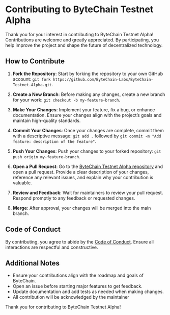 # Contributing to ByteChain Testnet Alpha
Thank you for your interest in contributing to ByteChain Testnet Alpha! Contributions are welcome and greatly appreciated. By participating, you help improve the project and shape the future of decentralized technology.

## How to Contribute
1. **Fork the Repository**: Start by forking the repository to your own GitHub account: `git fork https://github.com/ByteChain-Labs/ByteChain-Testnet-Alpha.git`. 

2. **Create a New Branch**: Before making any changes, create a new branch for your work: `git checkout -b my-feature-branch`.

3. **Make Your Changes**: Implement your feature, fix a bug, or enhance documentation. Ensure your changes align with the project’s goals and maintain high-quality standards.

4. **Commit Your Changes**: Once your changes are complete, commit them with a descriptive message: `git add .` followed by `git commit -m "Add feature: description of the feature"`.

5. **Push Your Changes**: Push your changes to your forked repository: `git push origin my-feature-branch`.

6. **Open a Pull Request**: Go to the [ByteChain Testnet Alpha repository](https://github.com/ByteChain-Labs/ByteChain-Testnet-Alpha) and open a pull request. Provide a clear description of your changes, reference any relevant issues, and explain why your contribution is valuable.

7. **Review and Feedback**: Wait for maintainers to review your pull request. Respond promptly to any feedback or requested changes.

8. **Merge**: After approval, your changes will be merged into the main branch.

## Code of Conduct

By contributing, you agree to abide by the [Code of Conduct](https://www.contributor-covenant.org/). Ensure all interactions are respectful and constructive.

## Additional Notes

- Ensure your contributions align with the roadmap and goals of ByteChain.
- Open an issue before starting major features to get feedback.
- Update documentation and add tests as needed when making changes.
- All contribution will be acknowledged by the maintainer

Thank you for contributing to ByteChain Testnet Alpha!
